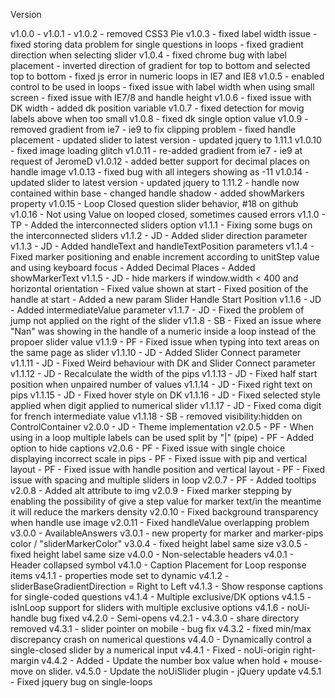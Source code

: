 Version

v1.0.0 -
    v1.0.1 -
    v1.0.2  - removed CSS3 Pie
    v1.0.3  - fixed label width issue
            - fixed storing data problem for single questions in loops
            - fixed gradient direction when selecting slider
    v1.0.4  - fixed chrome bug with label placement
            - inverted direction of gradient for top to bottom and selected top to bottom
            - fixed js error in numeric loops in IE7 and IE8
    v1.0.5  - enabled control to be used in loops
            - fixed issue with label width when using small screen
            - fixed issue with IE7/8 and handle height
    v1.0.6  - fixed issue with DK width
            - added dk position variable
    v1.0.7  - fixed detection for movig labels above when too small
    v1.0.8  - fixed dk single option value
    v1.0.9  - removed gradient from ie7 - ie9 to fix clipping problem
            - fixed handle placement
            - updated slider to latest version
            - updated jquery to 1.11.1
    v1.0.10 - fixed image loading glitch
    v1.0.11 - re-added gradient from ie7 - ie9 at request of JeromeD
    v1.0.12 - added better support for decimal places on handle image
    v1.0.13 - fixed bug with all integers showing as -11
    v1.0.14 - updated slider to latest version
            - updated jquery to 1.11.2
            - handle now contained within base
            - changed handle shadow
            - added showMarkers property
    v1.0.15 - Loop Closed question slider behavior, #18 on github
    v1.0.16 - Not using Value on looped closed, sometimes caused errors
  v1.1.0    - TP - Added the interconnected sliders option
    v1.1.1  - Fixing some bugs on the interconnected sliders
    v1.1.2  - JD - Added slider direction parameter
    v1.1.3  - JD - Added handleText and handleTextPosition parameters
    v1.1.4  - Fixed marker positioning and enable increment according to unitStep value and using keyboard focus
            - Added Decimal Places
            - Added showMarkerText
    v1.1.5  - JD - hide markers if window.width < 400 and horizontal orientation
            - Fixed value shown at start
            - Fixed position of the handle at start
            - Added a new param Slider Handle Start Position
    v1.1.6  - JD - Added intermediateValue parameter
    v1.1.7  - JD - Fixed the problem of jump not applied on the right of the slider
    v1.1.8  - SB - Fixed an issue where "Nan" was showing in the handle of a numeric inside a loop instead of the propoer slider value
    v1.1.9  - PF - Fixed issue when typing into text areas on the same page as slider
    v1.1.10 - JD - Added Slider Connect parameter
    v1.1.11 - JD - Fixed Weird behaviour with DK and Slider Connect parameter
    v1.1.12 - JD - Recalculate the width of the pips
    v1.1.13 - JD - Fixed half start position when unpaired number of values
    v1.1.14 - JD - Fixed right text on pips
    v1.1.15 - JD - Fixed hover style on DK
    v1.1.16 - JD - Fixed selected style applied when digit applied to numerical slider
    v1.1.17 - JD - Fixed coma digit for french intermediate value
    v1.1.18 - SB - removed visibility:hidden on ControlContainer
v2.0.0 - JD - Theme implementation
    v2.0.5  - PF - When using in a loop multiple labels can be used split by "|" (pipe)
            - PF - Added option to hide captions
    v2.0.6  - PF - Fixed issue with single choice displaying incorrect scale in pips
            - PF - Fixed issue with pip and vertical layout
            - PF - Fixed issue with handle position and vertical layout
            - PF - Fixed issue with spacing and multiple sliders in loop
    v2.0.7  - PF - Added tooltips
    v2.0.8  - Added alt attribute to img
    v2.0.9  - Fixed marker stepping by enabling the possibility of give a step value for marker text/in the meantime it will reduce the markers density
    v2.0.10 - Fixed background transparency when handle use image
    v2.0.11 - Fixed handleValue overlapping problem
v3.0.0      - AvailableAnswers
    v3.0.1  - new property for marker and marker-pips color / "sliderMarkerColor"
    v3.0.4  - fixed height label same size
    v3.0.5  - fixed height label same size
v4.0.0      - Non-selectable headers
    v4.0.1  - Header collapsed symbol
  v4.1.0    - Caption Placement for Loop response items
    v4.1.1  - properties mode set to dynamic
    v4.1.2  - sliderBaseGradientDirection = Right to Left
    v4.1.3  - Show response captions for single-coded questions
    v4.1.4  - Multiple exclusive/DK options
    v4.1.5  - isInLoop support for sliders with multiple exclusive options
    v4.1.6  - noUi-handle bug fixed
  v4.2.0    - Semi-opens
    v4.2.1  -
  v4.3.0    - share directory removed
    v4.3.1  - slider pointer on mobile - bug fix
    v4.3.2  - fixed min/max discrepancy crash on numerical questions
  v4.4.0    - Dynamically control a single-closed slider by a numerical input
    v4.4.1  - Fixed - noUi-origin right-margin
    v4.4.2  - Added - Update the number box value when hold + mouse-move on slider.
  v4.5.0    - Update the noUiSlider plugin
            - jQuery update
    v4.5.1  - Fixed jquery bug on single-loops

